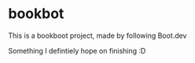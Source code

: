 # bookbot

This is a bookboot project, made by following Boot.dev

Something I defintiely hope on finishing :D 
